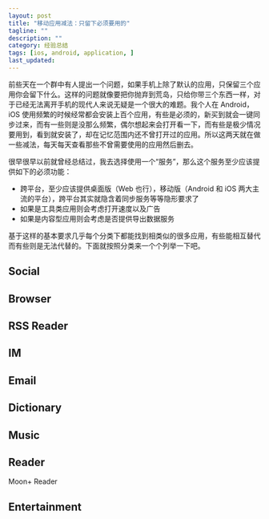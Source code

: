 ```yaml
---
layout: post
title: "移动应用减法：只留下必须要用的"
tagline: ""
description: ""
category: 经验总结
tags: [ios, android, application, ]
last_updated:
---
```


前些天在一个群中有人提出一个问题，如果手机上除了默认的应用，只保留三个应用你会留下什么。这样的问题就像要把你抛弃到荒岛，只给你带三个东西一样，对于已经无法离开手机的现代人来说无疑是一个很大的难题。我个人在 Android，iOS 使用频繁的时候经常都会安装上百个应用，有些是必须的，新买到就会一键同步过来，而有一些则是没那么频繁，偶尔想起来会打开看一下，而有些是极少情况要用到，看到就安装了，却在记忆范围内还不曾打开过的应用。所以这两天就在做一些减法，每天每天查看那些不曾需要使用的应用然后删去。

很早很早以前就曾经总结过，我去选择使用一个“服务”，那么这个服务至少应该提供如下的必须功能：

- 跨平台，至少应该提供桌面版（Web 也行），移动版（Android 和 iOS 两大主流的平台），跨平台其实就隐含着同步服务等等隐形要求了
- 如果是工具类应用则会考虑打开速度以及广告
- 如果是内容型应用则会考虑是否提供导出数据服务

基于这样的基本要求几乎每个分类下都能找到相类似的很多应用，有些能相互替代而有些则是无法代替的。下面就按照分类来一个个列举一下吧。

## Social


## Browser


## RSS Reader


## IM

## Email

## Dictionary


## Music



## Reader

Moon+ Reader


## Entertainment
